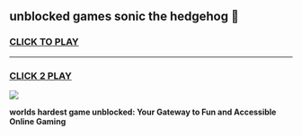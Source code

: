 
## unblocked games sonic the hedgehog 👋
<h3>
<a href="https://premium.freeplayer.one?title=unblocked_games_sonic_the_hedgehog&ref=12F">CLICK TO PLAY</a></h3>
<hr>

<h3>
<a href="https://premium.freeplayer.one?title=unblocked_games_sonic_the_hedgehog&ref=12F">CLICK 2 PLAY</a>
  
</h3>

<a href="https://premium.freeplayer.one?title=unblocked_games_sonic_the_hedgehog&ref=12F/"><img src="https://clearcache.store/games.png"></a>


**worlds hardest game unblocked: Your Gateway to Fun and Accessible Online Gaming**
